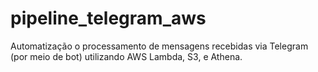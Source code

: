 # pipeline_telegram_aws
 Automatização o processamento de mensagens recebidas via Telegram (por meio de bot) utilizando AWS Lambda, S3, e Athena.
